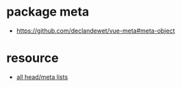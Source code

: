 
# package meta

* https://github.com/declandewet/vue-meta#meta-object

# resource

* [all head/meta lists](https://github.com/joshbuchea/HEAD)
